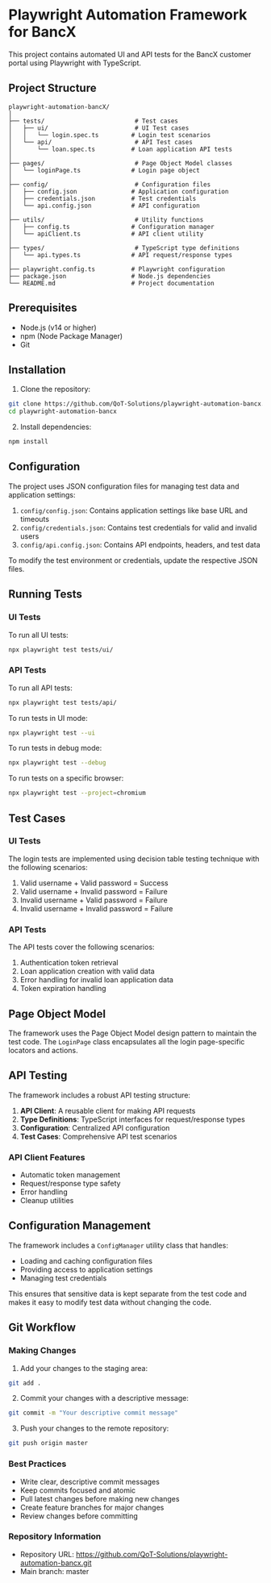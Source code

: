 # Playwright Automation Framework for BancX

This project contains automated UI and API tests for the BancX customer portal using Playwright with TypeScript.

## Project Structure

```
playwright-automation-bancX/
│
├── tests/                         # Test cases
│   ├── ui/                        # UI Test cases
│   │   └── login.spec.ts         # Login test scenarios
│   └── api/                       # API Test cases
│       └── loan.spec.ts          # Loan application API tests
│
├── pages/                         # Page Object Model classes
│   └── loginPage.ts              # Login page object
│
├── config/                        # Configuration files
│   ├── config.json               # Application configuration
│   ├── credentials.json          # Test credentials
│   └── api.config.json           # API configuration
│
├── utils/                         # Utility functions
│   ├── config.ts                 # Configuration manager
│   └── apiClient.ts              # API client utility
│
├── types/                         # TypeScript type definitions
│   └── api.types.ts              # API request/response types
│
├── playwright.config.ts          # Playwright configuration
├── package.json                  # Node.js dependencies
└── README.md                     # Project documentation
```

## Prerequisites

- Node.js (v14 or higher)
- npm (Node Package Manager)
- Git

## Installation

1. Clone the repository:
```bash
git clone https://github.com/QoT-Solutions/playwright-automation-bancx.git
cd playwright-automation-bancx
```

2. Install dependencies:
```bash
npm install
```

## Configuration

The project uses JSON configuration files for managing test data and application settings:

1. `config/config.json`: Contains application settings like base URL and timeouts
2. `config/credentials.json`: Contains test credentials for valid and invalid users
3. `config/api.config.json`: Contains API endpoints, headers, and test data

To modify the test environment or credentials, update the respective JSON files.

## Running Tests

### UI Tests
To run all UI tests:
```bash
npx playwright test tests/ui/
```

### API Tests
To run all API tests:
```bash
npx playwright test tests/api/
```

To run tests in UI mode:
```bash
npx playwright test --ui
```

To run tests in debug mode:
```bash
npx playwright test --debug
```

To run tests on a specific browser:
```bash
npx playwright test --project=chromium
```

## Test Cases

### UI Tests
The login tests are implemented using decision table testing technique with the following scenarios:

1. Valid username + Valid password = Success
2. Valid username + Invalid password = Failure
3. Invalid username + Valid password = Failure
4. Invalid username + Invalid password = Failure

### API Tests
The API tests cover the following scenarios:

1. Authentication token retrieval
2. Loan application creation with valid data
3. Error handling for invalid loan application data
4. Token expiration handling

## Page Object Model

The framework uses the Page Object Model design pattern to maintain the test code. The `LoginPage` class encapsulates all the login page-specific locators and actions.

## API Testing

The framework includes a robust API testing structure:

1. **API Client**: A reusable client for making API requests
2. **Type Definitions**: TypeScript interfaces for request/response types
3. **Configuration**: Centralized API configuration
4. **Test Cases**: Comprehensive API test scenarios

### API Client Features
- Automatic token management
- Request/response type safety
- Error handling
- Cleanup utilities

## Configuration Management

The framework includes a `ConfigManager` utility class that handles:
- Loading and caching configuration files
- Providing access to application settings
- Managing test credentials

This ensures that sensitive data is kept separate from the test code and makes it easy to modify test data without changing the code.

## Git Workflow

### Making Changes

1. Add your changes to the staging area:
```bash
git add .
```

2. Commit your changes with a descriptive message:
```bash
git commit -m "Your descriptive commit message"
```

3. Push your changes to the remote repository:
```bash
git push origin master
```

### Best Practices

- Write clear, descriptive commit messages
- Keep commits focused and atomic
- Pull latest changes before making new changes
- Create feature branches for major changes
- Review changes before committing

### Repository Information

- Repository URL: https://github.com/QoT-Solutions/playwright-automation-bancx.git
- Main branch: master